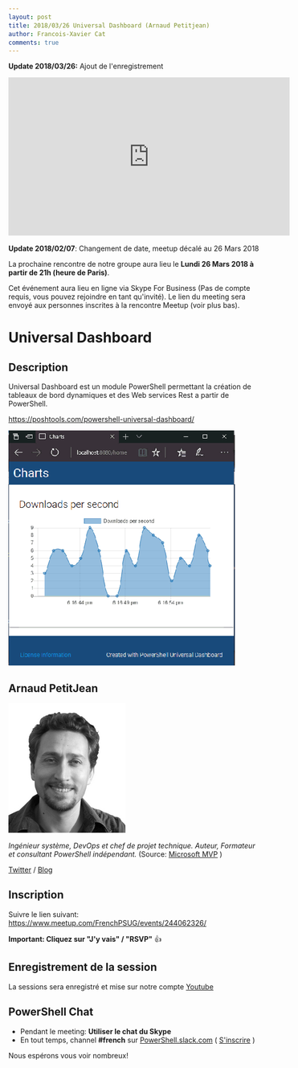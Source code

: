 ```yaml
---
layout: post
title: 2018/03/26 Universal Dashboard (Arnaud Petitjean)
author: Francois-Xavier Cat
comments: true
---
```


**Update 2018/03/26:** Ajout de l'enregistrement

<iframe width="560" height="315" src="https://www.youtube.com/embed/9BCoX3WJYf4" frameborder="0" allow="autoplay; encrypted-media" allowfullscreen></iframe>

**Update 2018/02/07**: Changement de date, meetup décalé au 26 Mars 2018

La prochaine rencontre de notre groupe aura lieu le **Lundi 26 Mars 2018 à partir de 21h (heure de Paris)**.

Cet événement aura lieu en ligne via Skype For Business (Pas de compte requis, vous pouvez rejoindre en tant qu'invité).
Le lien du meeting sera envoyé aux personnes inscrites à la rencontre Meetup (voir plus bas).

# Universal Dashboard

## Description

Universal Dashboard est un module PowerShell permettant la création de tableaux de bord dynamiques et des Web services Rest a partir de PowerShell.

https://poshtools.com/powershell-universal-dashboard/

![image-center](/images/2018/2018-02-03-FrPSUG15-ArnaudPetitjean\chart.gif)

## Arnaud PetitJean

![image-center](/images\presenters\arnaud_petitjean.png)

<i>Ingénieur système, DevOps et chef de projet technique. Auteur, Formateur et consultant PowerShell indépendant.</i> (Source: [Microsoft MVP](https://mvp.microsoft.com/en-us/PublicProfile/4012796?fullName=Arnaud%20%20Petitjean) )

[Twitter](https://twitter.com/apetitjean) / [Blog](http://www.powershell-scripting.com)

## Inscription

Suivre le lien suivant: https://www.meetup.com/FrenchPSUG/events/244062326/

**Important: Cliquez sur "J'y vais" / "RSVP"** 👍

## Enregistrement de la session

La sessions sera enregistré et mise sur notre compte [Youtube](https://www.youtube.com/frenchpowershellusergroup)

## PowerShell Chat

* Pendant le meeting: **Utiliser le chat du Skype**
* En tout temps, channel **#french** sur [PowerShell.slack.com](https://powershell.slack.com/Slack) ( [S'inscrire](http://slack.poshcode.org/) )

Nous espérons vous voir nombreux!
